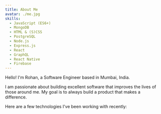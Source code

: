 ```yaml
---
title: About Me
avatar: ./me.jpg
skills:
  - JavaScript (ES6+)
  - MongoDB
  - HTML & (S)CSS
  - PostgreSQL
  - Node.js
  - Express.js
  - React
  - GraphQL
  - React Native
  - Firebase
---
```


Hello! I'm Rohan, a Software Engineer based in Mumbai, India.

I am passionate about building excellent software that improves the lives of those around me. My goal is to always build a product that makes a difference.

Here are a few technologies I've been working with recently:
